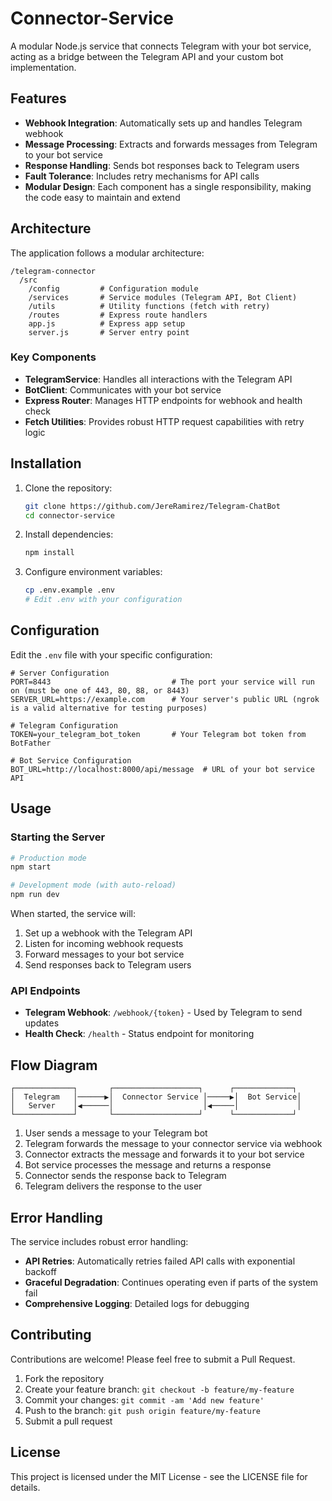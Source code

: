 # Connector-Service

A modular Node.js service that connects Telegram with your bot service, acting as a bridge between the Telegram API and your custom bot implementation.

## Features

- **Webhook Integration**: Automatically sets up and handles Telegram webhook
- **Message Processing**: Extracts and forwards messages from Telegram to your bot service
- **Response Handling**: Sends bot responses back to Telegram users
- **Fault Tolerance**: Includes retry mechanisms for API calls
- **Modular Design**: Each component has a single responsibility, making the code easy to maintain and extend

## Architecture

The application follows a modular architecture:

```
/telegram-connector
  /src
    /config         # Configuration module
    /services       # Service modules (Telegram API, Bot Client)
    /utils          # Utility functions (fetch with retry)
    /routes         # Express route handlers
    app.js          # Express app setup
    server.js       # Server entry point
```

### Key Components

- **TelegramService**: Handles all interactions with the Telegram API
- **BotClient**: Communicates with your bot service
- **Express Router**: Manages HTTP endpoints for webhook and health check
- **Fetch Utilities**: Provides robust HTTP request capabilities with retry logic

## Installation

1. Clone the repository:
   ```bash
   git clone https://github.com/JereRamirez/Telegram-ChatBot
   cd connector-service
   ```

2. Install dependencies:
   ```bash
   npm install
   ```

3. Configure environment variables:
   ```bash
   cp .env.example .env
   # Edit .env with your configuration
   ```

## Configuration

Edit the `.env` file with your specific configuration:

```
# Server Configuration
PORT=8443                           # The port your service will run on (must be one of 443, 80, 88, or 8443)
SERVER_URL=https://example.com      # Your server's public URL (ngrok is a valid alternative for testing purposes)

# Telegram Configuration
TOKEN=your_telegram_bot_token       # Your Telegram bot token from BotFather

# Bot Service Configuration
BOT_URL=http://localhost:8000/api/message  # URL of your bot service API
```

## Usage

### Starting the Server

```bash
# Production mode
npm start

# Development mode (with auto-reload)
npm run dev
```

When started, the service will:
1. Set up a webhook with the Telegram API
2. Listen for incoming webhook requests
3. Forward messages to your bot service
4. Send responses back to Telegram users

### API Endpoints

- **Telegram Webhook**: `/webhook/{token}` - Used by Telegram to send updates
- **Health Check**: `/health` - Status endpoint for monitoring

## Flow Diagram

```
┌─────────────┐       ┌───────────────────┐      ┌─────────────┐
│  Telegram   │──────▶│  Connector Service │─────▶│  Bot Service│
│   Server    │◀──────│                    │◀─────│             │
└─────────────┘       └───────────────────┘      └─────────────┘
```

1. User sends a message to your Telegram bot
2. Telegram forwards the message to your connector service via webhook
3. Connector extracts the message and forwards it to your bot service
4. Bot service processes the message and returns a response
5. Connector sends the response back to Telegram
6. Telegram delivers the response to the user

## Error Handling

The service includes robust error handling:

- **API Retries**: Automatically retries failed API calls with exponential backoff
- **Graceful Degradation**: Continues operating even if parts of the system fail
- **Comprehensive Logging**: Detailed logs for debugging

## Contributing

Contributions are welcome! Please feel free to submit a Pull Request.

1. Fork the repository
2. Create your feature branch: `git checkout -b feature/my-feature`
3. Commit your changes: `git commit -am 'Add new feature'`
4. Push to the branch: `git push origin feature/my-feature`
5. Submit a pull request

## License

This project is licensed under the MIT License - see the LICENSE file for details.